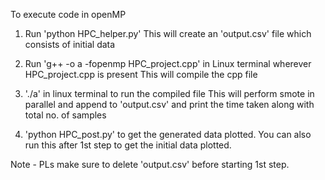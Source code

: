 To execute code in openMP


1. Run 'python HPC_helper.py'
   This will create an 'output.csv' file which consists of initial data

2. Run 'g++ -o a -fopenmp HPC_project.cpp' in Linux terminal wherever HPC_project.cpp is present
   This will compile the cpp file

3. './a' in linux terminal to run the compiled file
    This will perform smote in parallel and append to 'output.csv' and print the time taken along with total no. of samples


4. 'python HPC_post.py' to get the generated data plotted.
    You can also run this after 1st step to get the initial data plotted.

Note - PLs make sure to delete 'output.csv' before starting 1st step.

